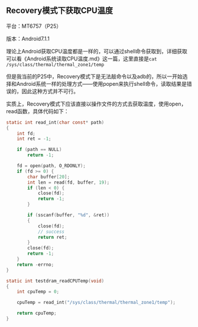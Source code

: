 ## Recovery模式下获取CPU温度

平台：MT6757（P25）

版本：Android7.1.1

​	理论上Android获取CPU温度都是一样的，可以通过shell命令获取到，详细获取可以看《Android系统读取CPU温度.md》这一篇，这里直接是`cat /sys/class/thermal/thermal_zone1/temp`

​	但是我当前的P25中，Recovery模式下是无法敲命令以及adb的，所以一开始选择和Android系统一样的处理方式——使用popen来执行shell命令，读取结果是错误的，因此这种方式并不可行。

​	实质上，Recovery模式下应该直接以操作文件的方式去获取温度，使用open，read函数，具体代码如下：

~~~c
static int read_int(char const* path)
{
    int fd;
    int ret = -1;

    if (path == NULL)
    	return -1;

    fd = open(path, O_RDONLY);
    if (fd >= 0) {
    	char buffer[20];
    	int len = read(fd, buffer, 19);
		if (len < 0) {
            close(fd);
            return -1;
		}

    	if (sscanf(buffer, "%d", &ret))
    	{
    	    close(fd);
    	    // success
    	    return ret;
    	}
    	close(fd);
    	return -1;
    }
    return -errno;
}

static int testdram_readCPUTemp(void) 
{
	int cpuTemp = 0;

	cpuTemp = read_int("/sys/class/thermal/thermal_zone1/temp");

	return cpuTemp;
}
~~~


